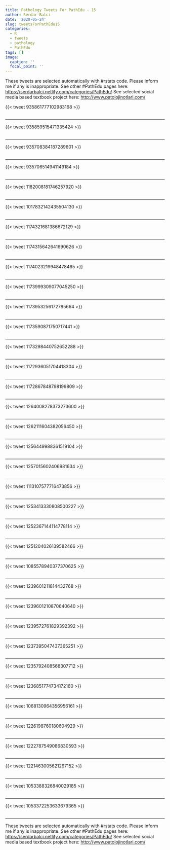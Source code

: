 ```yaml
---
title: Pathology Tweets For PathEdu - 15
author: Serdar Balci
date: '2020-05-24'
slug: tweetsForPathEdu15
categories:
  - R
  - tweets
  - pathology
  - PathEdu
tags: []
image:
  caption: ''
  focal_point: ''
---
```



These tweets are selected automatically with #rstats code. Please inform me if any is inappropriate.
See other #PathEdu pages here: https://serdarbalci.netlify.com/categories/PathEdu/ 
See selected social media based textbook project here: http://www.patolojinotlari.com/

{{< tweet 935861777102983168 >}}
<br>
<br>
<hr>
{{< tweet 935859515471335424 >}}
<br>
<br>
<hr>
{{< tweet 935708384187289601 >}}
<br>
<br>
<hr>
{{< tweet 935706514941149184 >}}
<br>
<br>
<hr>
{{< tweet 1182008181746257920 >}}
<br>
<br>
<hr>
{{< tweet 1017832142435504130 >}}
<br>
<br>
<hr>
{{< tweet 1174321681386672129 >}}
<br>
<br>
<hr>
{{< tweet 1174315642641690626 >}}
<br>
<br>
<hr>
{{< tweet 1174023219948478465 >}}
<br>
<br>
<hr>
{{< tweet 1173999309077045250 >}}
<br>
<br>
<hr>
{{< tweet 1173953256172785664 >}}
<br>
<br>
<hr>
{{< tweet 1173590871750717441 >}}
<br>
<br>
<hr>
{{< tweet 1173298440752652288 >}}
<br>
<br>
<hr>
{{< tweet 1172936051704418304 >}}
<br>
<br>
<hr>
{{< tweet 1172867848798199809 >}}
<br>
<br>
<hr>
{{< tweet 1264008278373273600 >}}
<br>
<br>
<hr>
{{< tweet 1262111604382056450 >}}
<br>
<br>
<hr>
{{< tweet 1256449988361519104 >}}
<br>
<br>
<hr>
{{< tweet 1257015602406981634 >}}
<br>
<br>
<hr>
{{< tweet 1113107577716473856 >}}
<br>
<br>
<hr>
{{< tweet 1253413330808500227 >}}
<br>
<br>
<hr>
{{< tweet 1252367144114778114 >}}
<br>
<br>
<hr>
{{< tweet 1251204026139582466 >}}
<br>
<br>
<hr>
{{< tweet 1085578940377370625 >}}
<br>
<br>
<hr>
{{< tweet 1239601211814432768 >}}
<br>
<br>
<hr>
{{< tweet 1239601210870640640 >}}
<br>
<br>
<hr>
{{< tweet 1239572761829392392 >}}
<br>
<br>
<hr>
{{< tweet 1237395047437365251 >}}
<br>
<br>
<hr>
{{< tweet 1235792408568307712 >}}
<br>
<br>
<hr>
{{< tweet 1236851774734172160 >}}
<br>
<br>
<hr>
{{< tweet 1068130964356956161 >}}
<br>
<br>
<hr>
{{< tweet 1226198760180604929 >}}
<br>
<br>
<hr>
{{< tweet 1222787549086830593 >}}
<br>
<br>
<hr>
{{< tweet 1221463005621297152 >}}
<br>
<br>
<hr>
{{< tweet 1053388326840029185 >}}
<br>
<br>
<hr>
{{< tweet 1053372253633679365 >}}
<br>
<br>
<hr>


These tweets are selected automatically with #rstats code. Please inform me if any is inappropriate.
See other #PathEdu pages here: https://serdarbalci.netlify.com/categories/PathEdu/ 
See selected social media based textbook project here: http://www.patolojinotlari.com/
